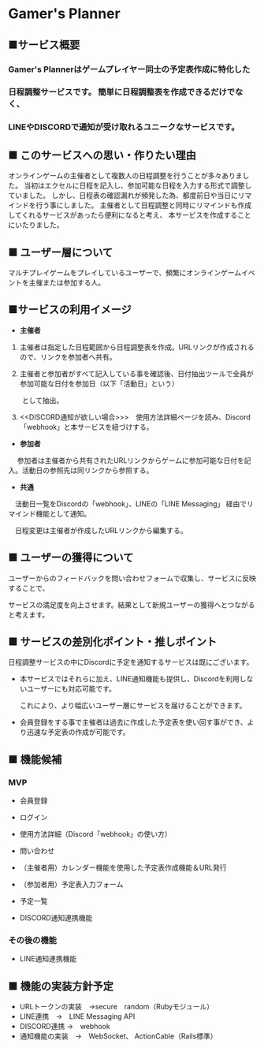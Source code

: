 # Gamer's Planner
## ■サービス概要
### Gamer's Plannerはゲームプレイヤー同士の予定表作成に特化した

### 日程調整サービスです。 簡単に日程調整表を作成できるだけでなく、

### **LINEやDISCORDで通知が受け取れるユニークなサービスです**。

## ■ このサービスへの思い・作りたい理由
オンラインゲームの主催者として複数人の日程調整を行うことが多々ありました。
当初はエクセルに日程を記入し、参加可能な日程を入力する形式で調整していました。
しかし、日程表の確認漏れが頻発した為、都度前日や当日にリマインドを行う事にしました。
主催者として日程調整と同時にリマインドも作成してくれるサービスがあったら便利になると考え、
本サービスを作成することにいたりました。

## ■ ユーザー層について
マルチプレイゲームをプレイしているユーザーで、頻繁にオンラインゲームイベントを主催または参加する人。

## ■サービスの利用イメージ
- **主催者**
 1. 主催者は指定した日程範囲から日程調整表を作成。URLリンクが作成されるので、リンクを参加者へ共有。

 2. 主催者と参加者がすべて記入している事を確認後、日付抽出ツールで全員が参加可能な日付を参加日（以下「活動日」という）

　　として抽出。

 3. <<DISCORD通知が欲しい場合>>>　使用方法詳細ページを読み、Discord「webhook」と本サービスを紐づけする。
  
- **参加者**

　 参加者は主催者から共有されたURLリンクからゲームに参加可能な日付を記入。活動日の参照先は同リンクから参照する。
 
- **共通**

　活動日一覧をDiscordの「webhook」、LINEの「LINE Messaging」 経由でリマインド機能として通知。 

　日程変更は主催者が作成したURLリンクから編集する。

## ■ ユーザーの獲得について
ユーザーからのフィードバックを問い合わせフォームで収集し、サービスに反映することで、

サービスの満足度を向上させます。結果として新規ユーザーの獲得へとつながると考えます。

## ■ サービスの差別化ポイント・推しポイント
日程調整サービスの中にDiscordに予定を通知するサービスは既にございます。

 - 本サービスではそれらに加え、LINE通知機能も提供し、Discordを利用しないユーザーにも対応可能です。

   これにより、より幅広いユーザー層にサービスを届けることができます。

 - 会員登録をする事で主催者は過去に作成した予定表を使い回す事ができ、より迅速な予定表の作成が可能です。

## ■ 機能候補
### MVP
- 会員登録
- ログイン
- 使用方法詳細（Discord「webhook」の使い方）
- 問い合わせ
- （主催者用）カレンダー機能を使用した予定表作成機能＆URL発行

- （参加者用）予定表入力フォーム
- 予定一覧
- DISCORD通知連携機能

### その後の機能
- LINE通知連携機能

## ■ 機能の実装方針予定
-  URLトークンの実装　→secure　random（Rubyモジュール）
-  LINE連携　→　LINE Messaging API
-  DISCORD連携 →　webhook
-  通知機能の実装　→　WebSocket、 ActionCable（Rails標準）



